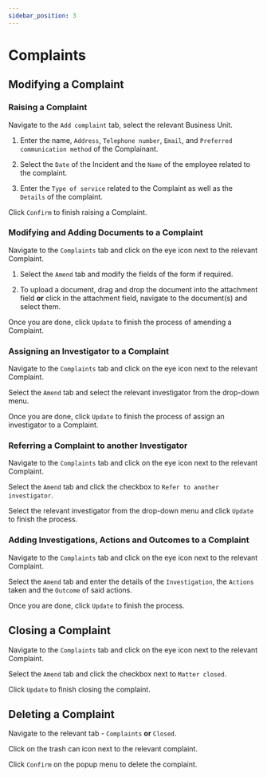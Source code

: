 ```yaml
---
sidebar_position: 3
---
```

# Complaints

## Modifying a Complaint

### Raising a Complaint

Navigate to the `Add complaint` tab, select the relevant Business Unit.

1. Enter the name, `Address`, `Telephone number`, `Email`, and `Preferred communication method` of the Complainant.

2. Select the `Date` of the Incident and the `Name` of the employee related to the complaint.

3. Enter the `Type of service` related to the Complaint as well as the `Details` of the complaint.

Click `Confirm` to finish raising a Complaint.

### Modifying and Adding Documents to a Complaint

Navigate to the `Complaints` tab and click on the eye icon next to the relevant Complaint.

1. Select the `Amend` tab and modify the fields of the form if required.

2. To upload a document, drag and drop the document into the attachment field **or** click in the attachment field, navigate to the document(s) and select them.

Once you are done, click `Update` to finish the process of amending a Complaint.

### Assigning an Investigator to a Complaint

Navigate to the `Complaints` tab and click on the eye icon next to the relevant Complaint.

Select the `Amend` tab and select the relevant investigator from the drop-down menu.

Once you are done, click `Update` to finish the process of assign an investigator to a Complaint.

### Referring a Complaint to another Investigator

Navigate to the `Complaints` tab and click on the eye icon next to the relevant Complaint.

Select the `Amend` tab and click the checkbox to `Refer to another investigator`.

Select the relevant investigator from the drop-down menu and click `Update` to finish the process.

### Adding Investigations, Actions and Outcomes to a Complaint

Navigate to the `Complaints` tab and click on the eye icon next to the relevant Complaint.

Select the `Amend` tab and enter the details of the `Investigation`, the `Actions` taken and the `Outcome` of said actions.

Once you are done, click `Update` to finish the process.

## Closing a Complaint

Navigate to the `Complaints` tab and click on the eye icon next to the relevant Complaint.

Select the `Amend` tab and click the checkbox next to `Matter closed`.

Click `Update` to finish closing the complaint.

## Deleting a Complaint

Navigate to the relevant tab - `Complaints` **or** `Closed`.

Click on the trash can icon next to the relevant complaint.

Click `Confirm` on the popup menu to delete the complaint.